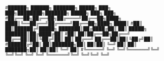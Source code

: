 #██████╗ ██████╗ ███████╗ █████╗ ███╗   ███╗████████╗███████╗ █████╗ ███╗   ███╗
#██╔══██╗██╔══██╗██╔════╝██╔══██╗████╗ ████║╚══██╔══╝██╔════╝██╔══██╗████╗ ████║
#██║  ██║██████╔╝█████╗  ███████║██╔████╔██║   ██║   █████╗  ███████║██╔████╔██║
#██║  ██║██╔══██╗██╔══╝  ██╔══██║██║╚██╔╝██║   ██║   ██╔══╝  ██╔══██║██║╚██╔╝██║
#██████╔╝██║  ██║███████╗██║  ██║██║ ╚═╝ ██║   ██║   ███████╗██║  ██║██║ ╚═╝ ██║
#╚═════╝ ╚═╝  ╚═╝╚══════╝╚═╝  ╚═╝╚═╝     ╚═╝   ╚═╝   ╚══════╝╚═╝  ╚═╝╚═╝     ╚═╝

